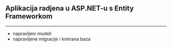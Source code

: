 ## Aplikacija radjena u ASP.NET-u s Entity Frameworkom
---
- napravljeni modeli
- napravljene migracije i kreirana baza
